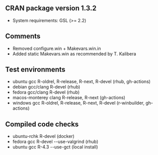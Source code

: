 ## CRAN package version 1.3.2

* System requirements: GSL (>= 2.2)

## Comments

* Removed configure.win + Makevars.win.in 
* Added static Makevars.win as recommended by T. Kalibera

## Test environments

* ubuntu gcc R-oldrel, R-release, R-next, R-devel (rhub, gh-actions)
* debian gcc/clang R-devel (rhub)
* fedora gcc/clang R-devel (rhub)
* macos-monterey clang R-release, R-next (gh-actions)
* windows gcc R-oldrel, R-release, R-next, R-devel (r-winbuilder, gh-actions)

## Compiled code checks

* ubuntu-rchk R-devel (docker)
* fedora gcc R-devel --use-valgrind (rhub)
* ubuntu gcc R-4.3 --use-gct (local install)
